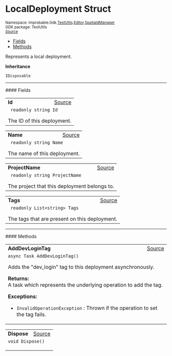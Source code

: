 
# LocalDeployment Struct
<sup>
Namespace: Improbable.Gdk.<a href="{{urlRoot}}/api/test-utils-index">TestUtils</a>.<a href="{{urlRoot}}/api/test-utils/editor-index">Editor</a>.<a href="{{urlRoot}}/api/test-utils/editor/spatiald-manager">SpatialdManager</a><br/>
GDK package: TestUtils<br/>
<a href="https://www.github.com/spatialos/gdk-for-unity/blob/3a2a2965/workers/unity/Packages/io.improbable.gdk.testutils/Editor/SpatialdManager.cs/#L240">Source</a>
<style>
a code {
                    padding: 0em 0.25em!important;
}
code {
                    background-color: #ffffff!important;
}
</style>
</sup>
<nav id="pageToc" class="page-toc"><ul><li><a href="#fields">Fields</a>
<li><a href="#methods">Methods</a>
</ul></nav>

</p>



<p>Represents a local deployment. </p>



</p>

<b>Inheritance</b>

<code>IDisposable</code>






</p>
<hr style="width:100%; border-top-color:#d8d8d8" />
#### Fields


</p>




<table width="100%">
    <tr>
        <td style="border-right:none"><a id="id"></a><b>Id</b></td>
        <td style="border-left:none; text-align:right"><a href="https://www.github.com/spatialos/gdk-for-unity/blob/3a2a2965/workers/unity/Packages/io.improbable.gdk.testutils/Editor/SpatialdManager.cs/#L245">Source</a></td>
    </tr>
    <tr>
        <td colspan="2">
<code> readonly string Id</code></p>
The ID of this deployment. 

</td>
    </tr>
</table>


<table width="100%">
    <tr>
        <td style="border-right:none"><a id="name"></a><b>Name</b></td>
        <td style="border-left:none; text-align:right"><a href="https://www.github.com/spatialos/gdk-for-unity/blob/3a2a2965/workers/unity/Packages/io.improbable.gdk.testutils/Editor/SpatialdManager.cs/#L250">Source</a></td>
    </tr>
    <tr>
        <td colspan="2">
<code> readonly string Name</code></p>
The name of this deployment. 

</td>
    </tr>
</table>


<table width="100%">
    <tr>
        <td style="border-right:none"><a id="projectname"></a><b>ProjectName</b></td>
        <td style="border-left:none; text-align:right"><a href="https://www.github.com/spatialos/gdk-for-unity/blob/3a2a2965/workers/unity/Packages/io.improbable.gdk.testutils/Editor/SpatialdManager.cs/#L255">Source</a></td>
    </tr>
    <tr>
        <td colspan="2">
<code> readonly string ProjectName</code></p>
The project that this deployment belongs to. 

</td>
    </tr>
</table>


<table width="100%">
    <tr>
        <td style="border-right:none"><a id="tags"></a><b>Tags</b></td>
        <td style="border-left:none; text-align:right"><a href="https://www.github.com/spatialos/gdk-for-unity/blob/3a2a2965/workers/unity/Packages/io.improbable.gdk.testutils/Editor/SpatialdManager.cs/#L260">Source</a></td>
    </tr>
    <tr>
        <td colspan="2">
<code> readonly List&lt;string&gt; Tags</code></p>
The tags that are present on this deployment. 

</td>
    </tr>
</table>








</p>
<hr style="width:100%; border-top-color:#d8d8d8" />
#### Methods


</p>




<table width="100%">
    <tr>
        <td style="border-right:none"><a id="adddevlogintag"></a><b>AddDevLoginTag</b></td>
        <td style="border-left:none; text-align:right"><a href="https://www.github.com/spatialos/gdk-for-unity/blob/3a2a2965/workers/unity/Packages/io.improbable.gdk.testutils/Editor/SpatialdManager.cs/#L278">Source</a></td>
    </tr>
    <tr>
        <td colspan="2">
<code>async Task AddDevLoginTag()</code></p>
Adds the "dev_login" tag to this deployment asynchronously. 
</p><b>Returns:</b></br>A task which represents the underlying operation to add the tag.




</p>

<b>Exceptions:</b>

<ul>
<li><code>InvalidOperationException</code> : Thrown if the operation to set the tag fails.</li>
</ul>


</td>
    </tr>
</table>


<table width="100%">
    <tr>
        <td style="border-right:none"><a id="dispose"></a><b>Dispose</b></td>
        <td style="border-left:none; text-align:right"><a href="https://www.github.com/spatialos/gdk-for-unity/blob/3a2a2965/workers/unity/Packages/io.improbable.gdk.testutils/Editor/SpatialdManager.cs/#L296">Source</a></td>
    </tr>
    <tr>
        <td colspan="2">
<code>void Dispose()</code></p>






</td>
    </tr>
</table>





